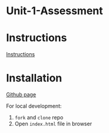 # Unit-1-Assessment
# Instructions
[Instructions](<https://github.com/SEI-ATL/project-1-assessment>)

# Installation
[Github page](https://richardleung1.github.io/project-1-assessment/)

For local development:
1. `fork` and `clone` repo
2. Open `index.html` file in browser

